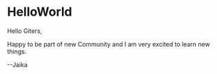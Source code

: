 # HelloWorld 
Hello Giters,

Happy to be part of new Community and I am very excited to learn new things. 

--Jaika
